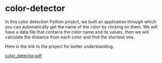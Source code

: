 # color-detector
In this color detection Python project, we built an application through which you can automatically get the name of the color by clicking on them. We will have a data file that contains the color name and its values, then we will calculate the distance from each color and find the shortest one.

Here is the link to the project for better understanding.

[color_detector.pdf](https://github.com/aneekamangal07/color-detector/files/11192005/color_detector.pdf)

